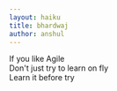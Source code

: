```yaml
---
layout: haiku
title: bhardwaj
author: anshul      
---
```


If you like Agile <br>
Don't just try to learn on fly <br>
Learn it before try <br>

